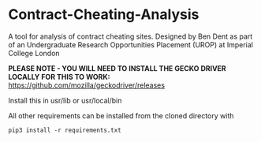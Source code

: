 # Contract-Cheating-Analysis
A tool for analysis of contract cheating sites. Designed by Ben Dent as part of an Undergraduate Research Opportunities Placement (UROP) at Imperial College London

**PLEASE NOTE - YOU WILL NEED TO INSTALL THE GECKO DRIVER LOCALLY FOR THIS TO WORK:**
https://github.com/mozilla/geckodriver/releases

Install this in usr/lib or usr/local/bin

All other requirements can be installed from the cloned directory with

```pip3 install -r requirements.txt```
